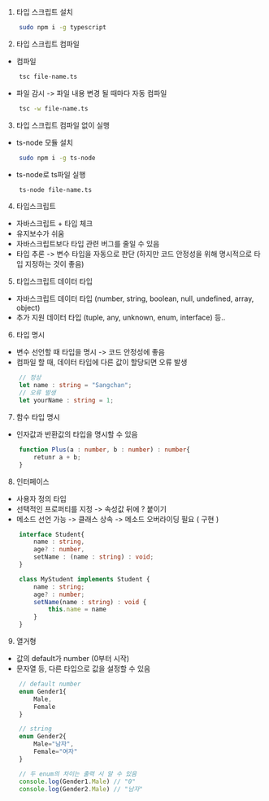 1. 타입 스크립트 설치

```sh
    sudo npm i -g typescript
```

2. 타입 스크립트 컴파일

- 컴파일

```sh
    tsc file-name.ts
```

- 파일 감시 -> 파일 내용 변경 될 때마다 자동 컴파일

```sh
    tsc -w file-name.ts
```

3. 타입 스크립트 컴파일 없이 실행

- ts-node 모듈 설치

```sh
    sudo npm i -g ts-node
```

- ts-node로 ts파일 실행

```sh
    ts-node file-name.ts
```

4. 타입스크립트

- 자바스크립트 + 타입 체크
- 유지보수가 쉬움
- 자바스크립트보다 타입 관련 버그를 줄일 수 있음
- 타입 추론 -> 변수 타입을 자동으로 판단 (하지만 코드 안정성을 위해 명시적으로 타입 지정하는 것이 좋음)

5. 타입스크립트 데이터 타입
- 자바스크립트 데이터 타입 (number, string, boolean, null, undefined, array, object)
- 추가 지원 데이터 타입 (tuple, any, unknown, enum, interface) 등..

6. 타입 명시
- 변수 선언할 때 타입을 명시 -> 코드 안정성에 좋음
- 컴파일 할 때, 데이터 타입에 다른 값이 할당되면 오류 발생

```ts
    // 정상
    let name : string = "Sangchan";
    // 오류 발생
    let yourName : string = 1;
```

7. 함수 타입 명시
- 인자값과 반환값의 타입을 명시할 수 있음

```ts
    function Plus(a : number, b : number) : number{
        retunr a + b;
    }
```

8. 인터페이스
- 사용자 정의 타입
- 선택적인 프로퍼티를 지정 -> 속성값 뒤에 ? 붙이기
- 메소드 선언 가능 -> 클래스 상속 -> 메소드 오버라이딩 필요 ( 구현 )

```ts
    interface Student{
        name : string,
        age? : number,
        setName : (name : string) : void;
    }

    class MyStudent implements Student {
        name : string;
        age? : number;
        setName(name : string) : void {
            this.name = name
        }
    }
```

9. 열거형
- 값의 default가 number (0부터 시작)
- 문자열 등, 다른 타입으로 값을 설정할 수 있음

```ts
    // default number
    enum Gender1{
        Male,
        Female
    }

    // string
    enum Gender2{
        Male="남자",
        Female="여자"
    }

    // 두 enum의 차이는 출력 시 알 수 있음
    console.log(Gender1.Male) // "0"
    console.log(Gender2.Male) // "남자"
```